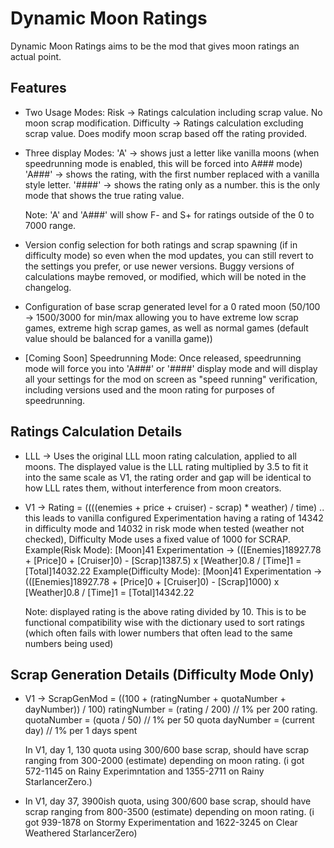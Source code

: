 # Dynamic Moon Ratings

Dynamic Moon Ratings aims to be the mod that gives moon ratings an actual point.

## Features
- Two Usage Modes:
    Risk -> Ratings calculation including scrap value. No moon scrap modification.
    Difficulty -> Ratings calculation excluding scrap value. Does modify moon scrap based off the rating provided.

- Three display Modes:
    'A' -> shows just a letter like vanilla moons (when speedrunning mode is enabled, this will be forced into A### mode)
    'A###' -> shows the rating, with the first number replaced with a vanilla style letter.
    '####' -> shows the rating only as a number. this is the only mode that shows the true rating value.
    
    Note: 'A' and 'A###' will show F- and S+ for ratings outside of the 0 to 7000 range.

- Version config selection for both ratings and scrap spawning (if in difficulty mode) so even when the mod updates, you can still revert to the settings you prefer, or use newer versions. Buggy versions of calculations maybe removed, or modified, which will be noted in the changelog.

- Configuration of base scrap generated level for a 0 rated moon (50/100 -> 1500/3000 for min/max allowing you to have extreme low scrap games, extreme high scrap games, as well as normal games (default value should be balanced for a vanilla game))

- [Coming Soon] Speedrunning Mode:
    Once released, speedrunning mode will force you into 'A###' or '####' display mode and will display all your settings for the mod on screen as "speed running" verification, including versions used and the moon rating for purposes of speedrunning.


## Ratings Calculation Details
- LLL -> Uses the original LLL moon rating calculation, applied to all moons. The displayed value is the LLL rating multiplied by 3.5 to fit it into the same scale as V1, the rating order and gap will be identical to how LLL rates them, without interference from moon creators.

- V1 -> Rating = ((((enemies + price + cruiser) - scrap) * weather) / time) .. this leads to vanilla configured Experimentation having a rating of 14342 in difficulty mode and 14032 in risk mode when tested (weather not checked), Difficulty Mode uses a fixed value of 1000 for SCRAP.
    Example(Risk Mode): [Moon]41 Experimentation       -> (([Enemies]18927.78 + [Price]0 + [Cruiser]0) - [Scrap]1387.5) x [Weather]0.8 / [Time]1 = [Total]14032.22
    Example(Difficulty Mode): [Moon]41 Experimentation -> (([Enemies]18927.78 + [Price]0 + [Cruiser]0) - [Scrap]1000)   x [Weather]0.8 / [Time]1 = [Total]14342.22
    
    Note: displayed rating is the above rating divided by 10. This is to be functional compatibility wise with the dictionary used to sort ratings (which often fails with lower numbers that often lead to the same numbers being used)

## Scrap Generation Details (Difficulty Mode Only)
- V1 -> ScrapGenMod = ((100 + (ratingNumber + quotaNumber + dayNumber)) / 100)
        ratingNumber = (rating / 200) // 1% per 200 rating.
        quotaNumber = (quota / 50) // 1% per 50 quota
        dayNumber = (current day) // 1% per 1 days spent

   In V1, day 1, 130 quota using 300/600 base scrap, should have scrap ranging from 300-2000 (estimate) depending on moon rating. (i got 572-1145 on Rainy Experimntation and 1355-2711 on Rainy StarlancerZero.)
-  In V1, day 37, 3900ish quota, using 300/600 base scrap, should have scrap ranging from 800-3500 (estimate) depending on moon rating. (i got 939-1878 on Stormy Experimentation and 1622-3245 on Clear Weathered StarlancerZero)